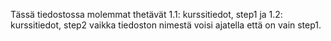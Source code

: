 Tässä tiedostossa molemmat thetävät 1.1: kurssitiedot, step1 ja 1.2: kurssitiedot, step2 vaikka tiedoston nimestä voisi ajatella että on vain step1.
